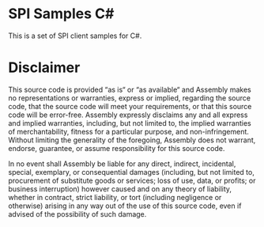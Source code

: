 # SPI Samples C#

This is a set of SPI client samples for C#.

# Disclaimer

This source code is provided “as is“ or “as available“ and Assembly makes no representations or warranties, express or implied, regarding the source code, that the source code will meet your requirements, or that this source code will be error-free. Assembly expressly disclaims any and all express and implied warranties, including, but not limited to, the implied warranties of merchantability, fitness for a particular purpose, and non-infringement. Without limiting the generality of the foregoing, Assembly does not warrant, endorse, guarantee, or assume responsibility for this source code.   

In no event shall Assembly be liable for any direct, indirect, incidental, special, exemplary, or consequential damages (including, but not limited to, procurement of substitute goods or services; loss of use, data, or profits; or business interruption) however caused and on any theory of liability, whether in contract, strict liability, or tort (including negligence or otherwise) arising in any way out of the use of this source code, even if advised of the possibility of such damage.
